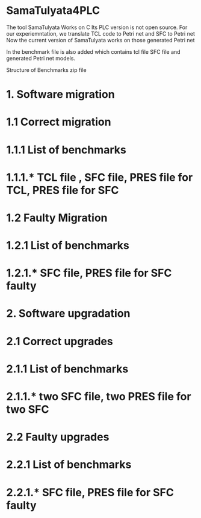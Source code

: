 # SamaTulyata4PLC
The tool SamaTulyata Works on C 
Its PLC version is not open source.
For our experiemntation, we translate TCL code to Petri net and SFC to Petri net 
Now the current version of SamaTulyata works on those generated Petri net 

In the benchmark file is also added which contains tcl file SFC file and generated Petri net models.

Structure of Benchmarks zip file

# 1. Software migration
#  1.1 Correct migration
#     1.1.1 List of benchmarks
#           1.1.1.* TCL file , SFC file, PRES file for TCL, PRES file for SFC
#  1.2 Faulty Migration
#      1.2.1 List of benchmarks
#           1.2.1.*  SFC file, PRES file for SFC faulty
# 2. Software upgradation
#      2.1 Correct upgrades
#     2.1.1 List of benchmarks
#           2.1.1.* two SFC file, two PRES file for two SFC
#   2.2 Faulty upgrades
#      2.2.1 List of benchmarks
#           2.2.1.* SFC file, PRES file for SFC faulty 
